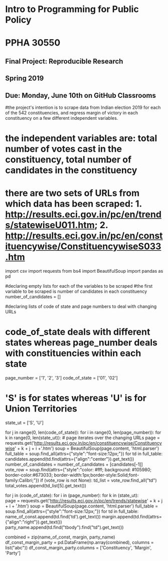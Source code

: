 # Intro to Programming for Public Policy
# PPHA 30550


## Final Project: Reproducible Research
## Spring 2019


## Due: Monday, June 10th on GitHub Classrooms

#the project's intention is to scrape data from Indian election 2019 for each of the 542 constituencies, and regress margin of victory in each constituency on a few different independent variables. 
# the independent variables are: total number of votes cast in the constituency, total number of candidates in the constituency
# there are two sets of URLs from which data has been scraped: 1. http://results.eci.gov.in/pc/en/trends/statewiseU011.htm; 2. http://results.eci.gov.in/pc/en/constituencywise/ConstituencywiseS033.htm

import csv
import requests
from bs4 import BeautifulSoup
import pandas as pd

#declaring empty lists for each of the variables to be scraped
#the first variable to be scraped is number of candidates in each constituency
number_of_candidates = []

#declaring lists of code of state and page numbers to deal with changing URLs
# code_of_state deals with different states whereas page_number deals with constituencies within each state
page_number = ['1', '2', '3']
code_of_state = ['01', '02']

# 'S' is for states whereas 'U' is for Union Territories
state_ut = ['S', 'U']


for j in range(0, len(code_of_state)):
    for i in range(0, len(page_number)):
        for k in range(0, len(state_ut)): 
          # page iterates over the changing URLs
          page = requests.get('http://results.eci.gov.in/pc/en/constituencywise/Constituencywise' + k + j + i +'.htm')
          soup = BeautifulSoup(page.content, 'html.parser')
          full_table = soup.find_all(attrs={"style":"font-size:12px;"})
          for td in full_table:
            candidates.append(td.find(attrs={"align":"center"}).get_text())
          number_of_candidates = number_of_candidates + [candidates[-1]]          
          vote_row = soup.find(attrs={"style":"color: #fff; background: #105980; border-color:#673033; border-width:1px;border-style:Solid;font-family:Calibri;"})
          if (vote_row is not None):
            td_list = vote_row.find_all("td")
            total_votes.append(td_list[5].get_text())
 
 
 
 
 
for j in (code_of_state):
    for i in (page_number):
        for k in (state_ut):   
            page = requests.get('http://results.eci.gov.in/pc/en/trends/statewise' + k + j + i + '.htm')
            soup = BeautifulSoup(page.content, 'html.parser')
            full_table = soup.find_all(attrs={"style":"font-size:12px;"})
            for td in full_table:
                name_of_const.append(td.find('td').get_text())
                margin.append(td.find(attrs={"align":"right"}).get_text())
                party_name.append(td.find("tbody").find("td").get_text())

combined = zip(name_of_const, margin, party_name)
df_const_margin_party = pd.DataFrame(np.array(combined), columns = list("abc"))
df_const_margin_party.columns = ['Constituency', 'Margin', 'Party']
   
          
